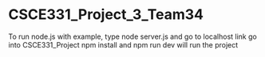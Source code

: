 # CSCE331_Project_3_Team34
To run node.js with example, type node server.js and go to localhost link
go into CSCE331_Project
npm install and npm run dev will run the project